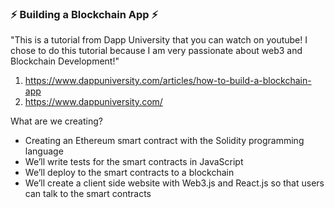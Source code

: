 ### ⚡ **Building a Blockchain App** ⚡
"This is a tutorial from Dapp University that you can watch on youtube! I chose to do this tutorial because I am very passionate about web3 and Blockchain Development!"
1. https://www.dappuniversity.com/articles/how-to-build-a-blockchain-app
2. https://www.dappuniversity.com/

What are we creating?
- Creating an Ethereum smart contract with the Solidity programming language
- We’ll write tests for the smart contracts in JavaScript
- We’ll deploy to the smart contracts to a blockchain
- We’ll create a client side website with Web3.js and React.js so that users can talk to the smart contracts


